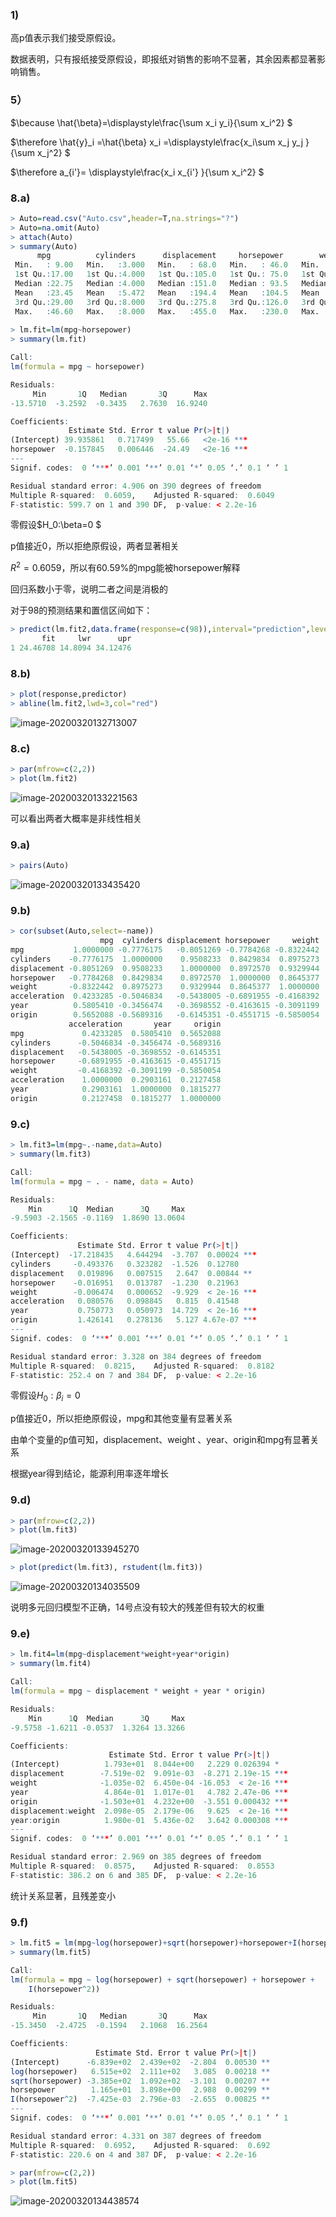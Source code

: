 ### 1)

高p值表示我们接受原假设。

数据表明，只有报纸接受原假设，即报纸对销售的影响不显著，其余因素都显著影响销售。



### 5）

$\because \hat{\beta}=\displaystyle\frac{\sum x_i y_i}{\sum x_i^2} $

$\therefore \hat{y}_i =\hat{\beta} x_i =\displaystyle\frac{x_i\sum x_j y_j }{\sum x_j^2} $

$\therefore a_{i'}= \displaystyle\frac{x_i x_{i'} }{\sum x_i^2} $



### 8.a)

```R
> Auto=read.csv("Auto.csv",header=T,na.strings="?")
> Auto=na.omit(Auto)
> attach(Auto)
> summary(Auto)
      mpg          cylinders      displacement     horsepower        weight      acceleration        year           origin                      name    
 Min.   : 9.00   Min.   :3.000   Min.   : 68.0   Min.   : 46.0   Min.   :1613   Min.   : 8.00   Min.   :70.00   Min.   :1.000   amc matador       :  5  
 1st Qu.:17.00   1st Qu.:4.000   1st Qu.:105.0   1st Qu.: 75.0   1st Qu.:2225   1st Qu.:13.78   1st Qu.:73.00   1st Qu.:1.000   ford pinto        :  5  
 Median :22.75   Median :4.000   Median :151.0   Median : 93.5   Median :2804   Median :15.50   Median :76.00   Median :1.000   toyota corolla    :  5  
 Mean   :23.45   Mean   :5.472   Mean   :194.4   Mean   :104.5   Mean   :2978   Mean   :15.54   Mean   :75.98   Mean   :1.577   amc gremlin       :  4  
 3rd Qu.:29.00   3rd Qu.:8.000   3rd Qu.:275.8   3rd Qu.:126.0   3rd Qu.:3615   3rd Qu.:17.02   3rd Qu.:79.00   3rd Qu.:2.000   amc hornet        :  4  
 Max.   :46.60   Max.   :8.000   Max.   :455.0   Max.   :230.0   Max.   :5140   Max.   :24.80   Max.   :82.00   Max.   :3.000   chevrolet chevette:  4  
                                                                                                                                (Other)           :365  
> lm.fit=lm(mpg~horsepower)
> summary(lm.fit)

Call:
lm(formula = mpg ~ horsepower)

Residuals:
     Min       1Q   Median       3Q      Max 
-13.5710  -3.2592  -0.3435   2.7630  16.9240 

Coefficients:
             Estimate Std. Error t value Pr(>|t|)    
(Intercept) 39.935861   0.717499   55.66   <2e-16 ***
horsepower  -0.157845   0.006446  -24.49   <2e-16 ***
---
Signif. codes:  0 ‘***’ 0.001 ‘**’ 0.01 ‘*’ 0.05 ‘.’ 0.1 ‘ ’ 1

Residual standard error: 4.906 on 390 degrees of freedom
Multiple R-squared:  0.6059,    Adjusted R-squared:  0.6049 
F-statistic: 599.7 on 1 and 390 DF,  p-value: < 2.2e-16
```

零假设$H_0:\beta=0 $

p值接近0，所以拒绝原假设，两者显著相关

$R^2=0.6059$，所以有$60.59$%的mpg能被horsepower解释

回归系数小于零，说明二者之间是消极的

对于98的预测结果和置信区间如下：

```R
> predict(lm.fit2,data.frame(response=c(98)),interval="prediction",level=0.95)
       fit     lwr      upr
1 24.46708 14.8094 34.12476
```



### 8.b)

```R
> plot(response,predictor)
> abline(lm.fit2,lwd=3,col="red")
```

![image-20200320132713007](C:\Users\10309\AppData\Roaming\Typora\typora-user-images\image-20200320132713007.png)



### 8.c)

```R
> par(mfrow=c(2,2))
> plot(lm.fit2)
```

![image-20200320133221563](C:\Users\10309\AppData\Roaming\Typora\typora-user-images\image-20200320133221563.png)

可以看出两者大概率是非线性相关



### 9.a)

```R
> pairs(Auto)
```

![image-20200320133435420](C:\Users\10309\AppData\Roaming\Typora\typora-user-images\image-20200320133435420.png)



### 9.b)

```R
> cor(subset(Auto,select=-name))
                    mpg  cylinders displacement horsepower     weight
mpg           1.0000000 -0.7776175   -0.8051269 -0.7784268 -0.8322442
cylinders    -0.7776175  1.0000000    0.9508233  0.8429834  0.8975273
displacement -0.8051269  0.9508233    1.0000000  0.8972570  0.9329944
horsepower   -0.7784268  0.8429834    0.8972570  1.0000000  0.8645377
weight       -0.8322442  0.8975273    0.9329944  0.8645377  1.0000000
acceleration  0.4233285 -0.5046834   -0.5438005 -0.6891955 -0.4168392
year          0.5805410 -0.3456474   -0.3698552 -0.4163615 -0.3091199
origin        0.5652088 -0.5689316   -0.6145351 -0.4551715 -0.5850054
             acceleration       year     origin
mpg             0.4233285  0.5805410  0.5652088
cylinders      -0.5046834 -0.3456474 -0.5689316
displacement   -0.5438005 -0.3698552 -0.6145351
horsepower     -0.6891955 -0.4163615 -0.4551715
weight         -0.4168392 -0.3091199 -0.5850054
acceleration    1.0000000  0.2903161  0.2127458
year            0.2903161  1.0000000  0.1815277
origin          0.2127458  0.1815277  1.0000000
```



### 9.c)

```R
> lm.fit3=lm(mpg~.-name,data=Auto)
> summary(lm.fit3)

Call:
lm(formula = mpg ~ . - name, data = Auto)

Residuals:
    Min      1Q  Median      3Q     Max 
-9.5903 -2.1565 -0.1169  1.8690 13.0604 

Coefficients:
               Estimate Std. Error t value Pr(>|t|)    
(Intercept)  -17.218435   4.644294  -3.707  0.00024 ***
cylinders     -0.493376   0.323282  -1.526  0.12780    
displacement   0.019896   0.007515   2.647  0.00844 ** 
horsepower    -0.016951   0.013787  -1.230  0.21963    
weight        -0.006474   0.000652  -9.929  < 2e-16 ***
acceleration   0.080576   0.098845   0.815  0.41548    
year           0.750773   0.050973  14.729  < 2e-16 ***
origin         1.426141   0.278136   5.127 4.67e-07 ***
---
Signif. codes:  0 ‘***’ 0.001 ‘**’ 0.01 ‘*’ 0.05 ‘.’ 0.1 ‘ ’ 1

Residual standard error: 3.328 on 384 degrees of freedom
Multiple R-squared:  0.8215,    Adjusted R-squared:  0.8182 
F-statistic: 252.4 on 7 and 384 DF,  p-value: < 2.2e-16
```

零假设$H_0:\beta_i=0$

p值接近0，所以拒绝原假设，mpg和其他变量有显著关系

由单个变量的p值可知，displacement、weight 、year、origin和mpg有显著关系

根据year得到结论，能源利用率逐年增长



### 9.d)

```R
> par(mfrow=c(2,2))
> plot(lm.fit3)
```

![image-20200320133945270](C:\Users\10309\AppData\Roaming\Typora\typora-user-images\image-20200320133945270.png)

```R
> plot(predict(lm.fit3), rstudent(lm.fit3))
```

![image-20200320134035509](C:\Users\10309\AppData\Roaming\Typora\typora-user-images\image-20200320134035509.png)

说明多元回归模型不正确，14号点没有较大的残差但有较大的权重



### 9.e)

```R
> lm.fit4=lm(mpg~displacement*weight+year*origin)
> summary(lm.fit4)

Call:
lm(formula = mpg ~ displacement * weight + year * origin)

Residuals:
    Min      1Q  Median      3Q     Max 
-9.5758 -1.6211 -0.0537  1.3264 13.3266 

Coefficients:
                      Estimate Std. Error t value Pr(>|t|)    
(Intercept)          1.793e+01  8.044e+00   2.229 0.026394 *  
displacement        -7.519e-02  9.091e-03  -8.271 2.19e-15 ***
weight              -1.035e-02  6.450e-04 -16.053  < 2e-16 ***
year                 4.864e-01  1.017e-01   4.782 2.47e-06 ***
origin              -1.503e+01  4.232e+00  -3.551 0.000432 ***
displacement:weight  2.098e-05  2.179e-06   9.625  < 2e-16 ***
year:origin          1.980e-01  5.436e-02   3.642 0.000308 ***
---
Signif. codes:  0 ‘***’ 0.001 ‘**’ 0.01 ‘*’ 0.05 ‘.’ 0.1 ‘ ’ 1

Residual standard error: 2.969 on 385 degrees of freedom
Multiple R-squared:  0.8575,    Adjusted R-squared:  0.8553 
F-statistic: 386.2 on 6 and 385 DF,  p-value: < 2.2e-16
```

统计关系显著，且残差变小



### 9.f)

```R
> lm.fit5 = lm(mpg~log(horsepower)+sqrt(horsepower)+horsepower+I(horsepower^2))
> summary(lm.fit5)

Call:
lm(formula = mpg ~ log(horsepower) + sqrt(horsepower) + horsepower + 
    I(horsepower^2))

Residuals:
     Min       1Q   Median       3Q      Max 
-15.3450  -2.4725  -0.1594   2.1068  16.2564 

Coefficients:
                   Estimate Std. Error t value Pr(>|t|)   
(Intercept)      -6.839e+02  2.439e+02  -2.804  0.00530 **
log(horsepower)   6.515e+02  2.111e+02   3.085  0.00218 **
sqrt(horsepower) -3.385e+02  1.092e+02  -3.101  0.00207 **
horsepower        1.165e+01  3.898e+00   2.988  0.00299 **
I(horsepower^2)  -7.425e-03  2.796e-03  -2.655  0.00825 **
---
Signif. codes:  0 ‘***’ 0.001 ‘**’ 0.01 ‘*’ 0.05 ‘.’ 0.1 ‘ ’ 1

Residual standard error: 4.331 on 387 degrees of freedom
Multiple R-squared:  0.6952,    Adjusted R-squared:  0.692 
F-statistic: 220.6 on 4 and 387 DF,  p-value: < 2.2e-16

> par(mfrow=c(2,2))
> plot(lm.fit5)
```

![image-20200320134438574](C:\Users\10309\AppData\Roaming\Typora\typora-user-images\image-20200320134438574.png)



